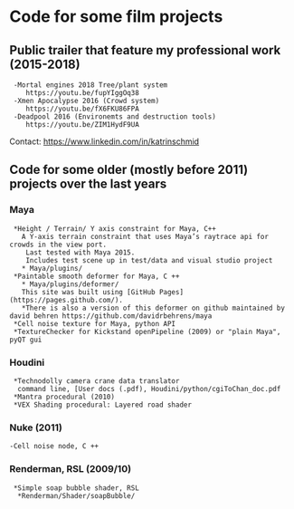 # Code for some film projects

## Public trailer that feature my professional work (2015-2018)

     -Mortal engines 2018 Tree/plant system 
        https://youtu.be/fupYIggOq38
     -Xmen Apocalypse 2016 (Crowd system) 
        https://youtu.be/fX6FKU86FPA
     -Deadpool 2016 (Environemts and destruction tools) 
        https://youtu.be/ZIM1HydF9UA

Contact: https://www.linkedin.com/in/katrinschmid

## Code for some older (mostly before 2011) projects over the last years 
### Maya

     *Height / Terrain/ Y axis constraint for Maya, C++
       A Y-axis terrain constraint that uses Maya’s raytrace api for crowds in the view port.
        Last tested with Maya 2015.
        Includes test scene up in test/data and visual studio project
       * Maya/plugins/
     *Paintable smooth deformer for Maya, C ++
       * Maya/plugins/deformer/
       This site was built using [GitHub Pages](https://pages.github.com/).
       *There is also a version of this deformer on github maintained by david behren https://github.com/davidrbehrens/maya 
     *Cell noise texture for Maya, python API
     *TextureChecker for Kickstand openPipeline (2009) or "plain Maya", pyQT gui

###  Houdini

     *Technodolly camera crane data translator 
      command line, [User docs (.pdf), Houdini/python/cgiToChan_doc.pdf
     *Mantra procedural (2010)
     *VEX Shading procedural: Layered road shader

###  Nuke (2011)

    -Cell noise node, C ++

###  Renderman, RSL (2009/10)

     *Simple soap bubble shader, RSL
      *Renderman/Shader/soapBubble/


